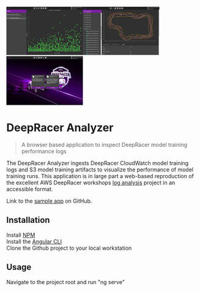 <img src="./src/assets/images/sample/sample_reports.png" width="200"><img src="./src/assets/images/sample/sample_track_visualizer.png" width="200"><img src="./src/assets/images/sample/data_export.png" width="200">

# DeepRacer Analyzer
> A browser based application to inspect DeepRacer model training performance logs

The DeepRacer Analyzer ingests DeepRacer CloudWatch model training logs and S3 model training artifacts to visualize the performance of model training runs. 
This application is in large part a web-based reproduction of the excellent AWS DeepRacer workshops [log analysis](https://github.com/aws-samples/aws-deepracer-workshops/tree/master/log-analysis) project
in an accessible format.

Link to the [sample app](https://soblenes32.github.io/deep-racer-analyzer/) on GitHub.

## Installation

Install [NPM](https://nodejs.org/en/)  
Install the [Angular CLI](https://cli.angular.io/)  
Clone the Github project to your local workstation  

## Usage

Navigate to the project root and run "ng serve"